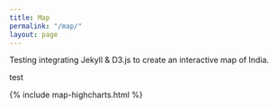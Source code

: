 ```yaml
---
title: Map
permalink: "/map/"
layout: page
---
```


Testing integrating Jekyll & D3.js to create an interactive map of India.

test

<!-- {% include india-base-map.html %} -->

{% include map-highcharts.html %}
<script src="{{ "/assets/js/map-generator.js" | relative_url }}"></script>